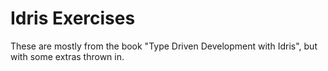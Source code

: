 # Idris Exercises

These are mostly from the book "Type Driven Development with Idris", but with some extras thrown in.
